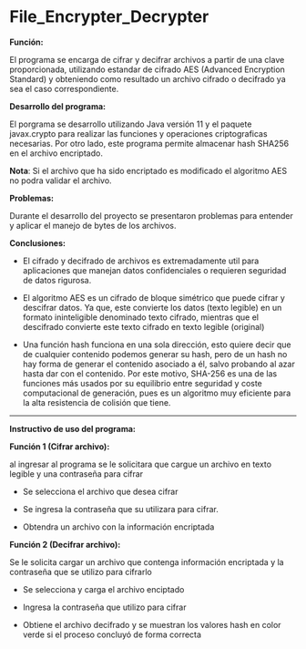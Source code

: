 # File_Encrypter_Decrypter

**Función:**

El programa se encarga de cifrar y decifrar archivos a partir de una clave proporcionada, utilizando estandar de 
cifrado AES (Advanced Encryption Standard) y obteniendo como resultado un archivo cifrado o decifrado ya sea el caso correspondiente.

**Desarrollo del programa:**

El porgrama se desarrollo utilizando Java versión 11 y el paquete javax.crypto para realizar las funciones y 
operaciones criptograficas necesarias. Por otro lado, este programa permite almacenar hash SHA256 en el archivo encriptado.

**Nota**: Si el archivo que ha sido encriptado es modificado el algoritmo AES no podra validar el archivo.


**Problemas:** 

Durante el desarrollo del proyecto se presentaron problemas para entender y aplicar el manejo de bytes de los archivos.

**Conclusiones:**

+ El cifrado y decifrado de archivos es extremadamente util para aplicaciones que manejan datos confidenciales o requieren 
seguridad de datos rigurosa.

+ El algoritmo AES es un cifrado de bloque simétrico que puede cifrar y descifrar datos. Ya que, este convierte los datos (texto legible) 
en un formato ininteligible denominado texto cifrado, mientras que el descifrado convierte este texto cifrado en texto legible (original)

+ Una función hash funciona en una sola dirección, esto quiere decir que de cualquier contenido podemos generar su hash, pero de un hash
no hay forma de generar el contenido asociado a él, salvo probando al azar hasta dar con el contenido. Por este motivo, SHA-256 es una de 
las funciones más usados por su equilibrio entre seguridad y coste computacional de generación, pues es un algoritmo muy eficiente para 
la alta resistencia de colisión que tiene.
***


**Instructivo de uso del programa:**


**Función 1 (Cifrar archivo):** 



al ingresar al programa se le solicitara que cargue un archivo en texto legible y una contraseña para cifrar


+ Se selecciona el archivo que desea cifrar


+ Se ingresa la contraseña que su utilizara para cifrar.


+ Obtendra un archivo con la información encriptada


**Función 2 (Decifrar archivo):** 


Se le solicita cargar un archivo que contenga información encriptada y la contraseña que se utilizo para cifrarlo


+ Se selecciona y carga el archivo enciptado 


+ Ingresa la contraseña que utilizo para cifrar


+ Obtiene el archivo decifrado y se muestran los valores hash en color verde si el proceso concluyó de forma correcta 
